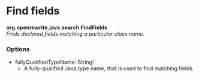 # Find fields

**org.openrewrite.java.search.FindFields**  
_Finds declared fields matching a particular class name._

### Options

* fullyQualifiedTypeName: String!
	* A fully-qualified Java type name, that is used to find matching fields.

